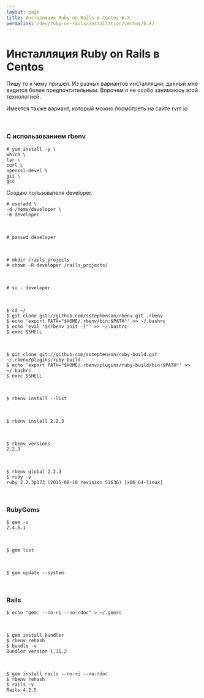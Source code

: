 ```yaml
---
layout: page
title: Инсталляция Ruby on Rails в Centos 6.X
permalink: /dev/ruby-on-rails/installation/centos/6.X/
---
```


# Инсталляция Ruby on Rails в Centos

Пишу то к чему пришел. Из разных вариантов инсталляции, данный мне видится более предпочтительным. Впрочем я не особо занимаюсь этой технологией.

Имеется также вариант, который можно посмотреть на сайте rvm.io

<br/>

### С использованием rbenv

    # yum install -y \
    which \
    tar \
    curl \
    openssl-devel \
    git \
    gcc


Создаю пользователя developer.

    # useradd \
    -d /home/developer \
    -m developer

<br/>

    # passwd developer

<br/>

    # mkdir /rails_projects
    # chown -R developer /rails_projects/


<br/>

    # su - developer

<br/>

    $ cd ~/
    $ git clone git://github.com/sstephenson/rbenv.git .rbenv
    $ echo 'export PATH="$HOME/.rbenv/bin:$PATH"' >> ~/.bashrc
    $ echo 'eval "$(rbenv init -)"' >> ~/.bashrc
    $ exec $SHELL

<br/>

    $ git clone git://github.com/sstephenson/ruby-build.git ~/.rbenv/plugins/ruby-build
    $ echo 'export PATH="$HOME/.rbenv/plugins/ruby-build/bin:$PATH"' >> ~/.bashrc
    $ exec $SHELL

<br/>

    $ rbenv install --list

<br/>

    $ rbenv install 2.2.3

<br/>

    $ rbenv versions
    2.2.3


<br/>

    $ rbenv global 2.2.3
    $ ruby -v
    ruby 2.2.3p173 (2015-08-18 revision 51636) [x86_64-linux]



<br/>

### RubyGems

    $ gem -v
    2.4.5.1


<br/>

    $ gem list

<br/>

    $ gem update --system

<br/>

### Rails

    $ echo "gem: --no-ri --no-rdoc" > ~/.gemrc

<br/>

    $ gem install bundler
    $ rbenv rehash
    $ bundle -v
    Bundler version 1.11.2

<br/>

    $ gem install rails --no-ri --no-rdoc
    $ rbenv rehash
    $ rails -v
    Rails 4.2.5
